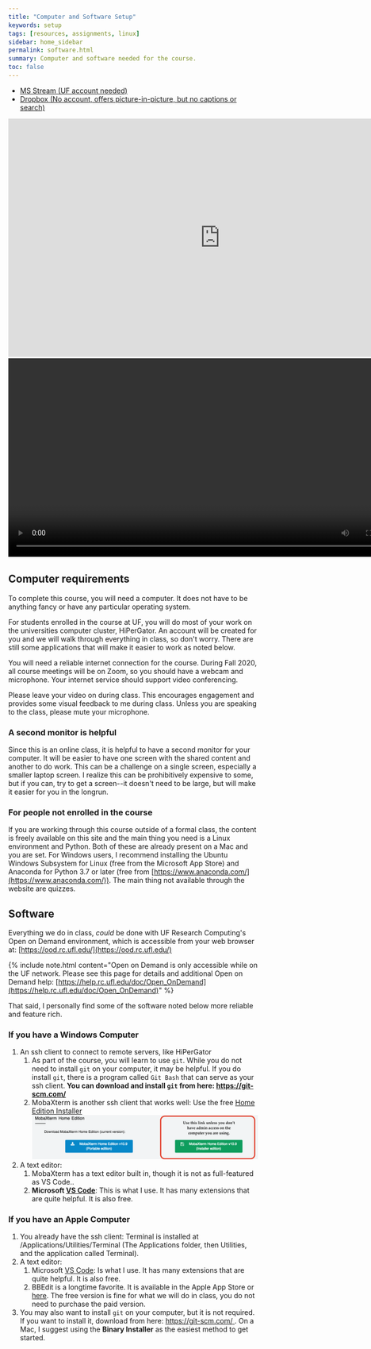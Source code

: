 ```yaml
---
title: "Computer and Software Setup"
keywords: setup
tags: [resources, assignments, linux]
sidebar: home_sidebar
permalink: software.html
summary: Computer and software needed for the course.
toc: false
---
```


<ul id="VideoTabs" class="nav nav-tabs">
    <li class="active"><a href="#Stream" data-toggle="tab">MS Stream (UF account needed)</a></li>
    <li><a href="#Dropbox" data-toggle="tab">Dropbox (No account, offers picture-in-picture, but no captions or search)</a></li>
</ul>
<div class="tab-content">
    <div role="tabpanel" class="tab-pane active" id="Stream">
        <iframe width="853" height="480" src="https://web.microsoftstream.com/embed/video/62e0ddf6-6c46-46db-a480-1183d5d35e81?autoplay=false&amp;showinfo=true" allowfullscreen style="border:none;"></iframe>
    </div>
    <div role="tabpanel" class="tab-pane" id="Dropbox">
        <video width="800"  controls>
          <source src="https://www.dropbox.com/s/zb8h5tu67way9fa/Software_Setup.mp4?dl=1" type="video/mp4" />
        </video> 
    </div>
</div>

## Computer requirements

To complete this course, you will need a computer. It does not have to be anything fancy or have any particular operating system.

For students enrolled in the course at UF, you will do most of your work on the universities computer cluster, HiPerGator. An account will be created for you and we will walk through everything in class, so don't worry. There are still some applications that will make it easier to work as noted below.

You will need a reliable internet connection for the course. During Fall 2020, all course meetings will be on Zoom, so you should have a webcam and microphone. Your internet service should support video conferencing.

Please leave your video on during class. This encourages engagement and provides some visual feedback to me during class. Unless you are speaking to the class, please mute your microphone.

### A second monitor is helpful <i class="fa fa-desktop fa-3x"></i><i class="fa fa-laptop fa-3x"></i> 

Since this is an online class, it is helpful to have a second monitor for your computer. It will be easier to have one screen with the shared content and another to do work. This can be a challenge on a single screen, especially a smaller laptop screen. I realize this can be prohibitively expensive to some, but if you can, try to get a screen--it doesn't need to be large, but will make it easier for you in the longrun.

### For people not enrolled in the course

If you are working through this course outside of a formal class, the content is freely available on this site and the main thing you need is a Linux environment and Python. Both of these are already present on a Mac and you are set. For Windows users, I recommend installing the Ubuntu Windows Subsystem for Linux (free from the Microsoft App Store) and Anaconda for Python 3.7 or later (free from [https://www.anaconda.com/](https://www.anaconda.com/)). The main thing not available through the website are quizzes.

## Software

Everything we do in class, *could* be done with UF Research Computing's Open on Demand environment, which is accessible from your web browser at: [https://ood.rc.ufl.edu/](https://ood.rc.ufl.edu/)

{% include note.html content="Open on Demand is only accessible while on the UF network. Please see this page for details and additional Open on Demand help: [https://help.rc.ufl.edu/doc/Open_OnDemand](https://help.rc.ufl.edu/doc/Open_OnDemand)" %}

That said, I personally find some of the software noted below more reliable and feature rich.

### <i class="fa fa-windows fa-3x"></i> If you have a Windows Computer

1. An ssh client to connect to remote servers, like HiPerGator
   1. As part of the course, you will learn to use `git`. While you do not need to install `git` on your computer, it may be helpful. If you do install `git`, there is a program called `Git Bash` that can serve as your ssh client. **You can download and install `git` from here: [https://git-scm.com/ <i class="fa fa-git-square fa-2x"></i>](https://git-scm.com/)**
   1. MobaXterm is another ssh client that works well: Use the free [Home Edition Installer](https://mobaxterm.mobatek.net/download-home-edition.html)
   ![Screenshot of MobaXterm download page indicating preference for Installer edition over Portable edition](images/mobaxterm.png)
1. A text editor:
   1. MobaXterm has a text editor built in, though it is not as full-featured as VS Code..
   1. **Microsoft [VS Code](https://code.visualstudio.com/)**: This is what I use. It has many extensions that are quite helpful. It is also free.

### <i class="fa fa-apple fa-3x"></i> If you have an Apple Computer

1. You already have the ssh client: Terminal is installed at /Applications/Utilities/Terminal (The Applications folder, then Utilities, and the application called Terminal).
1. A text editor:
   1. Microsoft [VS Code](https://code.visualstudio.com/): Is what I use. It has many extensions that are quite helpful. It is also free.
   1. BBEdit is a longtime favorite. It is available in the Apple App Store or [here](http://www.barebones.com/products/bbedit/). The free version is fine for what we will do in class, you do not need to purchase the paid version.
1. You may also want to install `git` on your computer, but it is not required. If you want to install it, download from here: [https://git-scm.com/ <i class="fa fa-git-square fa-2x"></i>](https://git-scm.com/) . On a Mac, I suggest using the **Binary Installer** as the easiest method to get started.
